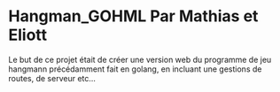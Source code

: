 # Hangman_GOHML Par Mathias et Eliott

Le but de ce projet était de créer une version web du programme de jeu hangmann précédamment fait en golang, en incluant une gestions de routes, de serveur etc...